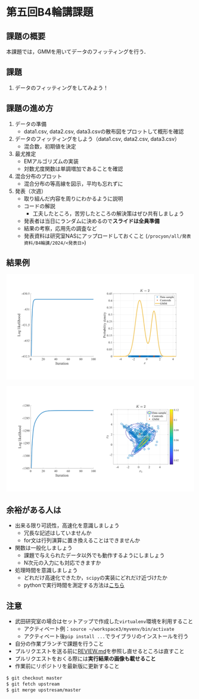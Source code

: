# 第五回B4輪講課題

## 課題の概要

本課題では，GMMを用いてデータのフィッティングを行う．

## 課題

1. データのフィッティングをしてみよう！

## 課題の進め方

1. データの準備
   - data1.csv, data2.csv, data3.csvの散布図をプロットして概形を確認
2. データのフィッティングをしよう（data1.csv, data2.csv, data3.csv）
   - 混合数，初期値を決定
3. 最尤推定
   - EMアルゴリズムの実装
   - 対数尤度関数は単調増加であることを確認
4. 混合分布のプロット
   - 混合分布の等高線を図示，平均も忘れずに
5. 発表（次週）
   - 取り組んだ内容を周りにわかるように説明
   - コードの解説
     - 工夫したところ，苦労したところの解決策はぜひ共有しましょう
   - 発表者は当日にランダムに決めるので**スライドは全員準備**
   - 結果の考察，応用先の調査など
   - 発表資料は研究室NASにアップロードしておくこと (`/procyon/all/発表資料/B4輪講/2024/<発表日>`)

## 結果例

![result1](./figs/result1.png)

![result2](./figs/result2.png)

## 余裕がある人は

- 出来る限り可読性，高速化を意識しましょう
  - 冗長な記述はしていませんか
  - for文は行列演算に置き換えることはできませんか
- 関数は一般化しましょう
  - 課題で与えられたデータ以外でも動作するようにしましょう
  - N次元の入力にも対応できますか
- 処理時間を意識しましょう
  - どれだけ高速化できたか，`scipy`の実装にどれだけ近づけたか
  - pythonで実行時間を測定する方法は[こちら](http://st-hakky.hatenablog.com/entry/2018/01/26/214255)

## 注意

- 武田研究室の場合はセットアップで作成した`virtualenv`環境を利用すること
  - アクティベート例：`source ~/workspace3/myvenv/bin/activate`
  - アクティベート後`pip install ...`でライブラリのインストールを行う
- 自分の作業ブランチで課題を行うこと
- プルリクエストを送る前に[REVIEW.md](https://github.com/TakedaLab/B4Lecture/blob/master/REVIEW.md)を参照し直せるところは直すこと
- プルリクエストをおくる際には**実行結果の画像も載せること**
- 作業前にリポジトリを最新版に更新すること

```
$ git checkout master
$ git fetch upstream
$ git merge upstresam/master
```
